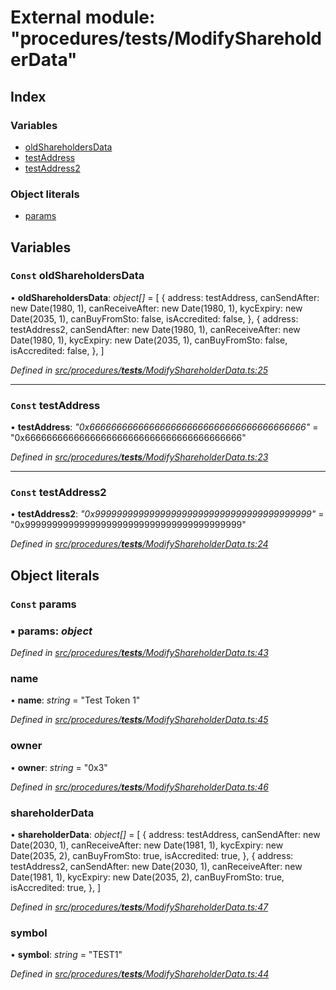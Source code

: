 # External module: "procedures/**tests**/ModifyShareholderData"

## Index

### Variables

- [oldShareholdersData](_procedures___tests___modifyshareholderdata_.md#const-oldshareholdersdata)
- [testAddress](_procedures___tests___modifyshareholderdata_.md#const-testaddress)
- [testAddress2](_procedures___tests___modifyshareholderdata_.md#const-testaddress2)

### Object literals

- [params](_procedures___tests___modifyshareholderdata_.md#const-params)

## Variables

### `Const` oldShareholdersData

• **oldShareholdersData**: _object[]_ = [
{
address: testAddress,
canSendAfter: new Date(1980, 1),
canReceiveAfter: new Date(1980, 1),
kycExpiry: new Date(2035, 1),
canBuyFromSto: false,
isAccredited: false,
},
{
address: testAddress2,
canSendAfter: new Date(1980, 1),
canReceiveAfter: new Date(1980, 1),
kycExpiry: new Date(2035, 1),
canBuyFromSto: false,
isAccredited: false,
},
]

_Defined in [src/procedures/**tests**/ModifyShareholderData.ts:25](https://github.com/PolymathNetwork/polymath-sdk/blob/660aba8/src/procedures/__tests__/ModifyShareholderData.ts#L25)_

---

### `Const` testAddress

• **testAddress**: _"0x6666666666666666666666666666666666666666"_ = "0x6666666666666666666666666666666666666666"

_Defined in [src/procedures/**tests**/ModifyShareholderData.ts:23](https://github.com/PolymathNetwork/polymath-sdk/blob/660aba8/src/procedures/__tests__/ModifyShareholderData.ts#L23)_

---

### `Const` testAddress2

• **testAddress2**: _"0x9999999999999999999999999999999999999999"_ = "0x9999999999999999999999999999999999999999"

_Defined in [src/procedures/**tests**/ModifyShareholderData.ts:24](https://github.com/PolymathNetwork/polymath-sdk/blob/660aba8/src/procedures/__tests__/ModifyShareholderData.ts#L24)_

## Object literals

### `Const` params

### ▪ **params**: _object_

_Defined in [src/procedures/**tests**/ModifyShareholderData.ts:43](https://github.com/PolymathNetwork/polymath-sdk/blob/660aba8/src/procedures/__tests__/ModifyShareholderData.ts#L43)_

### name

• **name**: _string_ = "Test Token 1"

_Defined in [src/procedures/**tests**/ModifyShareholderData.ts:45](https://github.com/PolymathNetwork/polymath-sdk/blob/660aba8/src/procedures/__tests__/ModifyShareholderData.ts#L45)_

### owner

• **owner**: _string_ = "0x3"

_Defined in [src/procedures/**tests**/ModifyShareholderData.ts:46](https://github.com/PolymathNetwork/polymath-sdk/blob/660aba8/src/procedures/__tests__/ModifyShareholderData.ts#L46)_

### shareholderData

• **shareholderData**: _object[]_ = [
{
address: testAddress,
canSendAfter: new Date(2030, 1),
canReceiveAfter: new Date(1981, 1),
kycExpiry: new Date(2035, 2),
canBuyFromSto: true,
isAccredited: true,
},
{
address: testAddress2,
canSendAfter: new Date(2030, 1),
canReceiveAfter: new Date(1981, 1),
kycExpiry: new Date(2035, 2),
canBuyFromSto: true,
isAccredited: true,
},
]

_Defined in [src/procedures/**tests**/ModifyShareholderData.ts:47](https://github.com/PolymathNetwork/polymath-sdk/blob/660aba8/src/procedures/__tests__/ModifyShareholderData.ts#L47)_

### symbol

• **symbol**: _string_ = "TEST1"

_Defined in [src/procedures/**tests**/ModifyShareholderData.ts:44](https://github.com/PolymathNetwork/polymath-sdk/blob/660aba8/src/procedures/__tests__/ModifyShareholderData.ts#L44)_
